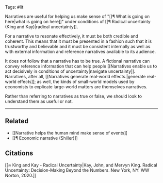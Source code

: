 Tags: #lit 

Narratives are useful for helping us make sense of "[[¶ What is going on here|what is going on here]]" under conditions of [[¶ Radical uncertainty (King and Kay)|radical uncertainty]]. 

For a narrative to resonate effectively, it must be both credible and coherent. This means that it must be presented in a fashion such that it is trustworthy and believable and it must be consistent internally as well as with external information and reference narratives available to its audience. 

It does not follow that a narrative has to be true. A fictional narrative can convey reference information that can help people [[Narratives enable us to act decisively in conditions of uncertainty|navigate uncertainty]]. Narratives, after all, [[Narratives generate real-world effects.|generate real-world effects]]; as well, the kinds of small-world models used by economists to explicate large-world matters are themselves narratives. 

Rather than referring to narratives as true or false, we should look to understand them as useful or not. 

---
## Related
- [[Narrative helps the human mind make sense of events]]
- [[¶ Economic narrative (Shiller)]]

## Citations
[[≈ King and Kay - Radical Uncertainty|Kay, John, and Mervyn King. Radical Uncertainty: Decision-Making Beyond the Numbers. New York, NY: WW Norton, 2020.]]
